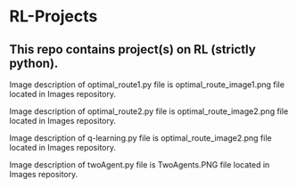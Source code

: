 # RL-Projects
## This repo contains project(s) on RL (strictly python).

Image description of optimal_route1.py file is optimal_route_image1.png file located in Images repository.

Image description of optimal_route2.py file is optimal_route_image2.png file located in Images repository.

Image description of q-learning.py file is optimal_route_image2.png file located in Images repository.

Image description of twoAgent.py file is TwoAgents.PNG file located in Images repository.

